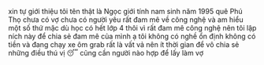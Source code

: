 xin tự giới thiệu tôi tên thật là Ngọc giới tính nam sinh năm 1995 quê Phú Thọ 
chưa có vợ 
chưa có người yêu 
rất đam mê về công nghệ và am hiểu một số thứ mặc dù học có hết lớp 4 thôi vì rất đam mê công nghệ nên tôi lập ních này để chia sẻ đam mê của mình ạ 
tôi không có nghề ổn định không có tiền và đang chạy xe ôm grab rất là vất vả nên ít thời gian để vô chia sẻ những điều thú vị 😴
cũng cần người nào hợp để lấy làm vợ 
